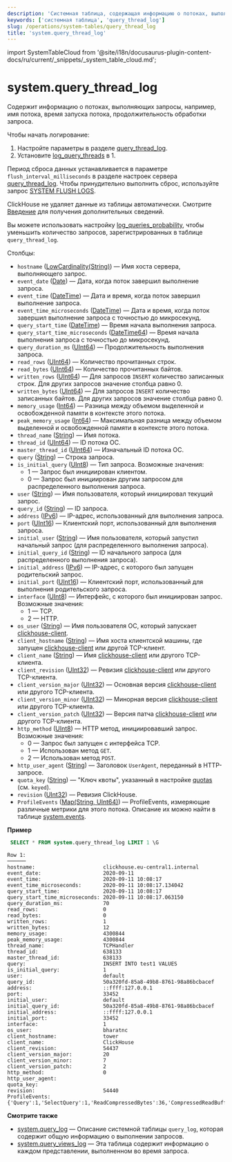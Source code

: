 ```yaml
---
description: 'Системная таблица, содержащая информацию о потоках, выполняющих запросы, например, имя потока, время запуска потока, продолжительность обработки запроса.'
keywords: ['системная таблица', 'query_thread_log']
slug: /operations/system-tables/query_thread_log
title: 'system.query_thread_log'
---
```


import SystemTableCloud from '@site/i18n/docusaurus-plugin-content-docs/ru/current/_snippets/_system_table_cloud.md';


# system.query_thread_log

<SystemTableCloud/>

Содержит информацию о потоках, выполняющих запросы, например, имя потока, время запуска потока, продолжительность обработки запроса.

Чтобы начать логирование:

1.  Настройте параметры в разделе [query_thread_log](/operations/server-configuration-parameters/settings#query_thread_log).
2.  Установите [log_query_threads](/operations/settings/settings#log_query_threads) в 1.

Период сброса данных устанавливается в параметре `flush_interval_milliseconds` в разделе настроек сервера [query_thread_log](/operations/server-configuration-parameters/settings#query_thread_log). Чтобы принудительно выполнить сброс, используйте запрос [SYSTEM FLUSH LOGS](/sql-reference/statements/system#flush-logs).

ClickHouse не удаляет данные из таблицы автоматически. Смотрите [Введение](/operations/system-tables/overview#system-tables-introduction) для получения дополнительных сведений.

Вы можете использовать настройку [log_queries_probability](/operations/settings/settings#log_queries_probability), чтобы уменьшить количество запросов, зарегистрированных в таблице `query_thread_log`.

Столбцы:

- `hostname` ([LowCardinality(String)](../../sql-reference/data-types/string.md)) — Имя хоста сервера, выполняющего запрос.
- `event_date` ([Date](../../sql-reference/data-types/date.md)) — Дата, когда поток завершил выполнение запроса.
- `event_time` ([DateTime](../../sql-reference/data-types/datetime.md)) — Дата и время, когда поток завершил выполнение запроса.
- `event_time_microseconds` ([DateTime](../../sql-reference/data-types/datetime.md)) — Дата и время, когда поток завершил выполнение запроса с точностью до микросекунд.
- `query_start_time` ([DateTime](../../sql-reference/data-types/datetime.md)) — Время начала выполнения запроса.
- `query_start_time_microseconds` ([DateTime64](../../sql-reference/data-types/datetime64.md)) — Время начала выполнения запроса с точностью до микросекунд.
- `query_duration_ms` ([UInt64](/sql-reference/data-types/int-uint#integer-ranges)) — Продолжительность выполнения запроса.
- `read_rows` ([UInt64](/sql-reference/data-types/int-uint#integer-ranges)) — Количество прочитанных строк.
- `read_bytes` ([UInt64](/sql-reference/data-types/int-uint#integer-ranges)) — Количество прочитанных байтов.
- `written_rows` ([UInt64](/sql-reference/data-types/int-uint#integer-ranges)) — Для запросов `INSERT` количество записанных строк. Для других запросов значение столбца равно 0.
- `written_bytes` ([UInt64](/sql-reference/data-types/int-uint#integer-ranges)) — Для запросов `INSERT` количество записанных байтов. Для других запросов значение столбца равно 0.
- `memory_usage` ([Int64](../../sql-reference/data-types/int-uint.md)) — Разница между объемом выделенной и освобожденной памяти в контексте этого потока.
- `peak_memory_usage` ([Int64](../../sql-reference/data-types/int-uint.md)) — Максимальная разница между объемом выделенной и освобожденной памяти в контексте этого потока.
- `thread_name` ([String](../../sql-reference/data-types/string.md)) — Имя потока.
- `thread_id` ([UInt64](../../sql-reference/data-types/int-uint.md)) — ID потока ОС.
- `master_thread_id` ([UInt64](/sql-reference/data-types/int-uint#integer-ranges)) — Изначальный ID потока ОС.
- `query` ([String](../../sql-reference/data-types/string.md)) — Строка запроса.
- `is_initial_query` ([UInt8](/sql-reference/data-types/int-uint#integer-ranges)) — Тип запроса. Возможные значения:
    - 1 — Запрос был инициирован клиентом.
    - 0 — Запрос был инициирован другим запросом для распределенного выполнения запроса.
- `user` ([String](../../sql-reference/data-types/string.md)) — Имя пользователя, который инициировал текущий запрос.
- `query_id` ([String](../../sql-reference/data-types/string.md)) — ID запроса.
- `address` ([IPv6](../../sql-reference/data-types/ipv6.md)) — IP-адрес, использованный для выполнения запроса.
- `port` ([UInt16](/sql-reference/data-types/int-uint#integer-ranges)) — Клиентский порт, использованный для выполнения запроса.
- `initial_user` ([String](../../sql-reference/data-types/string.md)) — Имя пользователя, который запустил начальный запрос (для распределенного выполнения запроса).
- `initial_query_id` ([String](../../sql-reference/data-types/string.md)) — ID начального запроса (для распределенного выполнения запроса).
- `initial_address` ([IPv6](../../sql-reference/data-types/ipv6.md)) — IP-адрес, с которого был запущен родительский запрос.
- `initial_port` ([UInt16](/sql-reference/data-types/int-uint#integer-ranges)) — Клиентский порт, использованный для выполнения родительского запроса.
- `interface` ([UInt8](/sql-reference/data-types/int-uint#integer-ranges)) — Интерфейс, с которого был инициирован запрос. Возможные значения:
    - 1 — TCP.
    - 2 — HTTP.
- `os_user` ([String](../../sql-reference/data-types/string.md)) — Имя пользователя ОС, который запускает [clickhouse-client](../../interfaces/cli.md).
- `client_hostname` ([String](../../sql-reference/data-types/string.md)) — Имя хоста клиентской машины, где запущен [clickhouse-client](../../interfaces/cli.md) или другой TCP-клиент.
- `client_name` ([String](../../sql-reference/data-types/string.md)) — Имя [clickhouse-client](../../interfaces/cli.md) или другого TCP-клиента.
- `client_revision` ([UInt32](../../sql-reference/data-types/int-uint.md)) — Ревизия [clickhouse-client](../../interfaces/cli.md) или другого TCP-клиента.
- `client_version_major` ([UInt32](../../sql-reference/data-types/int-uint.md)) — Основная версия [clickhouse-client](../../interfaces/cli.md) или другого TCP-клиента.
- `client_version_minor` ([UInt32](../../sql-reference/data-types/int-uint.md)) — Минорная версия [clickhouse-client](../../interfaces/cli.md) или другого TCP-клиента.
- `client_version_patch` ([UInt32](../../sql-reference/data-types/int-uint.md)) — Версия патча [clickhouse-client](../../interfaces/cli.md) или другого TCP-клиента.
- `http_method` ([UInt8](/sql-reference/data-types/int-uint#integer-ranges)) — HTTP метод, инициировавший запрос. Возможные значения:
    - 0 — Запрос был запущен с интерфейса TCP.
    - 1 — Использован метод `GET`.
    - 2 — Использован метод `POST`.
- `http_user_agent` ([String](../../sql-reference/data-types/string.md)) — Заголовок `UserAgent`, переданный в HTTP-запросе.
- `quota_key` ([String](../../sql-reference/data-types/string.md)) — "Ключ квоты", указанный в настройке [quotas](../../operations/quotas.md) (см. `keyed`).
- `revision` ([UInt32](../../sql-reference/data-types/int-uint.md)) — Ревизия ClickHouse.
- `ProfileEvents` ([Map(String, UInt64)](../../sql-reference/data-types/array.md)) — ProfileEvents, измеряющие различные метрики для этого потока. Описание их можно найти в таблице [system.events](/operations/system-tables/events).

**Пример**

```sql
 SELECT * FROM system.query_thread_log LIMIT 1 \G
```

```text
Row 1:
──────
hostname:                      clickhouse.eu-central1.internal
event_date:                    2020-09-11
event_time:                    2020-09-11 10:08:17
event_time_microseconds:       2020-09-11 10:08:17.134042
query_start_time:              2020-09-11 10:08:17
query_start_time_microseconds: 2020-09-11 10:08:17.063150
query_duration_ms:             70
read_rows:                     0
read_bytes:                    0
written_rows:                  1
written_bytes:                 12
memory_usage:                  4300844
peak_memory_usage:             4300844
thread_name:                   TCPHandler
thread_id:                     638133
master_thread_id:              638133
query:                         INSERT INTO test1 VALUES
is_initial_query:              1
user:                          default
query_id:                      50a320fd-85a8-49b8-8761-98a86bcbacef
address:                       ::ffff:127.0.0.1
port:                          33452
initial_user:                  default
initial_query_id:              50a320fd-85a8-49b8-8761-98a86bcbacef
initial_address:               ::ffff:127.0.0.1
initial_port:                  33452
interface:                     1
os_user:                       bharatnc
client_hostname:               tower
client_name:                   ClickHouse
client_revision:               54437
client_version_major:          20
client_version_minor:          7
client_version_patch:          2
http_method:                   0
http_user_agent:
quota_key:
revision:                      54440
ProfileEvents:        {'Query':1,'SelectQuery':1,'ReadCompressedBytes':36,'CompressedReadBufferBlocks':1,'CompressedReadBufferBytes':10,'IOBufferAllocs':1,'IOBufferAllocBytes':89,'ContextLock':15,'RWLockAcquiredReadLocks':1}
```

**Смотрите также**

- [system.query_log](/operations/system-tables/query_log) — Описание системной таблицы `query_log`, которая содержит общую информацию о выполнении запросов.
- [system.query_views_log](/operations/system-tables/query_views_log) — Эта таблица содержит информацию о каждом представлении, выполненном во время запроса.

